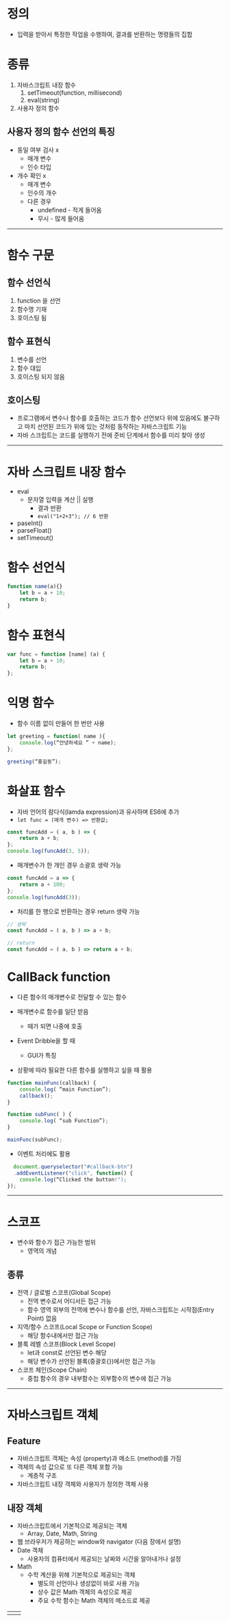 ```table-of-contents
```
# 정의
- 입력을 받아서 특정한 작업을 수행하여, 결과를 반환하는 명령들의 집합

# 종류
1. 자바스크립트 내장 함수
	1. setTimeout(function, millisecond)
	2. eval(string)
2. 사용자 정의 함수

## 사용자 정의 함수 선언의 특징
- 동일 여부 검사 x
	- 매개 변수
	- 인수 타입
- 개수 확인 x
	- 매개 변수
	- 인수의 개수
	- 다른 경우
		- undefined - 적게 들어옴
		- 무시 - 많게 들어옴

<hr>

# 함수 구문

## 함수 선언식
1. function 을 선언
2. 함수명 기재
3. 호이스팅 됨

## 함수 표현식
1. 변수를 선언
2. 함수 대입
3. 호이스팅 되지 않음

## 호이스팅
- 프로그램에서 변수나 함수를 호출하는 코드가 함수 선언보다 위에 있음에도 불구하고 마치 선언된 코드가 위에 있는 것처럼 동작하는 자바스크립트 기능
- 자바 스크립트는 코드를 실행하기 전에 준비 단계에서 함수를 미리 찾아 생성

<hr>

# 자바 스크립트 내장 함수
- eval
	- 문자열 입력을 계산 || 실행
		- 결과 반환
		- `eval("1+2+3"); // 6 반환`
- paseInt()
- parseFloat()
- setTimeout()



# 함수 선언식
```js
function name(a){}
	let b = a + 10;
	return b;
}
```

# 함수 표현식
```js
var func = function [name] (a) {
	let b = a + 10;
	return b;
};
```

# 익명 함수
- 함수 이름 없이 만들어 한 번만 사용
```js
let greeting = function( name ){
	console.log(“안녕하세요 ” + name);
};

greeting(“홍길동”);
```

# 화살표 함수
- 자바 언어의 람다식(lamda expression)과 유사하며 ES6에 추가
- `let func = (매개 변수) => 반환값;`
``` js
const funcAdd = ( a, b ) => {
	return a + b;
};
console.log(funcAdd(3, 5));
```
- 매개변수가 한 개인 경우 소괄호 생략 가능
``` js
const funcAdd = a => {
	return a + 100;
};
console.log(funcAdd(3));
```
- 처리를 한 행으로 반환하는 경우 return 생략 가능
 ``` js
 // 생략
 const funcAdd = ( a, b ) => a + b;
 
 // return
 const funcAdd = ( a, b ) => return a + b;
  ```

# CallBack function
- 다른 함수의 매개변수로 전달할 수 있는 함수
- 매개변수로 함수를 일단 받음
	- 때가 되면 나중에 호출
- Event Dribble을 할 때
	- GUI가 특징

- 상황에 따라 필요한 다른 함수를 실행하고 싶을 때 활용
``` js callback_function.js
function mainFunc(callback) {
	console.log( “main Function”);
	callback();
}

function subFunc( ) {
	console.log( “sub Function”);
}

mainFunc(subFunc);

```
- 이벤트 처리에도 활용
``` js
  document.queryselector("#callback-btn")
  .addEventListener("click", function() {
	console.log(“Clicked the button!");
});
  ```

<hr>

# 스코프
- 변수와 함수가 접근 가능한 범위
	- 영역의 개념
## 종류
- 전역 / 글로벌 스코프(Global Scope)
	- 전역 변수로서 어디서든 접근 가능
	- 함수 영역 외부의 전역에 변수나 함수를 선언, 자바스크립트는 시작점(Entry Point) 없음
- 지역/함수 스코프(Local Scope or Function Scope)
	- 해당 함수내에서만 접근 가능
- 블록 레벨 스코프(Block Level Scope)
	- let과 const로 선언된 변수 해당
	- 해당 변수가 선언된 블록(중괄호{})에서만 접근 가능
-  스코프 체인(Scope Chain)
	- 중첩 함수의 경우 내부함수는 외부함수의 변수에 접근 가능

<hr>

# 자바스크립트 객체

## Feature
- 자바스크립트 객체는 속성 (property)과 메소드 (method)를 가짐
- 객체의 속성 값으로 또 다른 객체 포함 가능
	- 계층적 구조
- 자바스크립트 내장 객체와 사용자가 정의한 객체 사용

## 내장 객체
- 자바스크립트에서 기본적으로 제공되는 객체
	- Array, Date, Math, String
- 웹 브라우저가 제공하는 window와 navigator (다음 장에서 설명)
- Date 객체
	- 사용자의 컴퓨터에서 제공되는 날짜와 시간을 알아내거나 설정
- Math
	- 수학 계산을 위해 기본적으로 제공되는 객체
		- 별도의 선언이나 생성없이 바로 사용 가능
		- 상수 값은 Math 객체의 속성으로 제공
		- 주요 수학 함수는 Math 객체의 메소드로 제공

|     |     |
| --- | --- |
|     |     |
